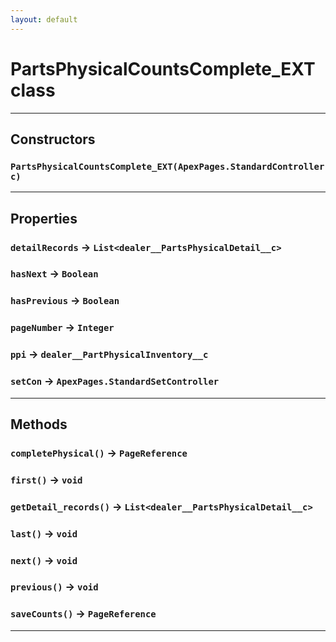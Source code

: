 ```yaml
---
layout: default
---
```

# PartsPhysicalCountsComplete_EXT class
---
## Constructors
### `PartsPhysicalCountsComplete_EXT(ApexPages.StandardController c)`
---
## Properties

### `detailRecords` → `List<dealer__PartsPhysicalDetail__c>`

### `hasNext` → `Boolean`

### `hasPrevious` → `Boolean`

### `pageNumber` → `Integer`

### `ppi` → `dealer__PartPhysicalInventory__c`

### `setCon` → `ApexPages.StandardSetController`

---
## Methods
### `completePhysical()` → `PageReference`
### `first()` → `void`
### `getDetail_records()` → `List<dealer__PartsPhysicalDetail__c>`
### `last()` → `void`
### `next()` → `void`
### `previous()` → `void`
### `saveCounts()` → `PageReference`
---
